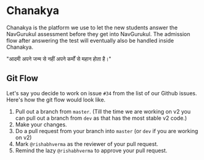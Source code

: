 # Chanakya

Chanakya is the platform we use to let the new students answer the NavGurukul assessment before they get into NavGurukul. The admission flow after answering the test will eventually also be handled inside Chanakya.

"आदमी अपने जन्म से नहीं अपने कर्मों से महान होता है।"

## Git Flow
Let's say you decide to work on issue `#34` from the list of our Github issues. Here's how the git flow would look like.

1. Pull out a branch from `master`. (Till the time we are working on v2 you can pull out a branch from `dev` as that has the most stable v2 code.)
2. Make your changes.
3. Do a pull request from your branch into `master` (or `dev` if you are working on v2)
4. Mark `@rishabhverma` as the reviewer of your pull request.
5. Remind the lazy `@rishabhverma` to approve your pull request.
